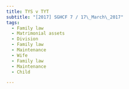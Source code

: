 ```yaml
---
title: TYS v TYT 
subtitle: "[2017] SGHCF 7 / 17\_March\_2017"
tags:
  - Family law
  - Matrimonial assets
  - Division
  - Family law
  - Maintenance
  - Wife
  - Family law
  - Maintenance
  - Child

---
```


